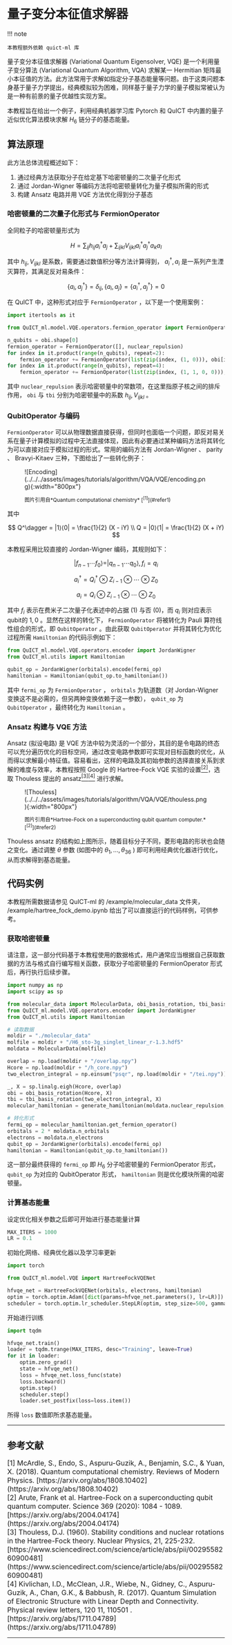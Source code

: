 # 量子变分本征值求解器

!!! note

    本教程额外依赖 quict-ml 库

量子变分本征值求解器 (Variational Quantum Eigensolver, VQE) 是一个利用量子变分算法 (Variational Quantum Algorithm, VQA) 求解某一 Hermitian 矩阵最小本征值的方法。此方法常用于求解如指定分子基态能量等问题。由于这类问题本身基于量子力学提出，经典模拟较为困难，同样基于量子力学的量子模拟常被认为是一种有前景的量子优越性实现方案。

本教程旨在给出一个例子，利用经典机器学习库 Pytorch 和 QuICT 中内置的量子近似优化算法模块求解 $H_6$ 链分子的基态能量。

## 算法原理

此方法总体流程概述如下：

1. 通过经典方法获取分子在给定基下哈密顿量的二次量子化形式
2. 通过 Jordan-Wigner 等编码方法将哈密顿量转化为量子模拟所需的形式
3. 构建 Ansatz 电路并用 VQE 方法优化得到分子基态

### 哈密顿量的二次量子化形式与 FermionOperator

全同粒子的哈密顿量形式为

$$
H = \sum_{ij} h_{ij} a_i^\dagger a_j + \sum_{ijkl} V_{ijkl} a_i^\dagger a_j^\dagger a_k a_l
$$

其中 $h_{ij}, V_{ijkl}$ 是系数，需要通过数值积分等方法计算得到， $a_i^\dagger, a_i$ 是一系列产生湮灭算符，其满足反对易条件：

$$
\{a_i, a_j^\dagger\} = \delta_{ij}, 
\{a_i, a_j\} = \{a_i^\dagger, a_j^\dagger\} = 0
$$

在 QuICT 中，这种形式对应于 `FermionOperator` ，以下是一个使用案例：

``` python
import itertools as it

from QuICT_ml.model.VQE.operators.fermion_operator import FermionOperator

n_qubits = obi.shape[0]
fermion_operator = FermionOperator([], nuclear_repulsion)
for index in it.product(range(n_qubits), repeat=2):
    fermion_operator += FermionOperator(list(zip(index, (1, 0))), obi[index])
for index in it.product(range(n_qubits), repeat=4):
    fermion_operator += FermionOperator(list(zip(index, (1, 1, 0, 0))), tbi[index])
```

其中 `nuclear_repulsion` 表示哈密顿量中的常数项，在这里指原子核之间的排斥作用， `obi` 与 `tbi` 分别为哈密顿量中的系数 $h_{ij}, V_{ijkl}$ 。

### QubitOperator 与编码

`FermionOperator` 可以从物理数据直接获得，但同时也面临一个问题，即反对易关系在量子计算模拟的过程中无法直接体现，因此有必要通过某种编码方法将其转化为可以直接对应于模拟过程的形式。常用的编码方法有 Jordan-Wigner 、 parity 、 Bravyi-Kitaev 三种，下图给出了一些转化例子：

<figure markdown>
![Encoding](../../../assets/images/tutorials/algorithm/VQA/VQE/encoding.png){:width="800px"}
<p markdown="1" style="font-size:12px;"> 图片引用自*Quantum computational chemistry* [<sup>[1]</sup>](#refer1)
</figure>

其中

$$
Q^\dagger = |1⟩⟨0| = \frac{1}{2} (X - iY) \\
Q = |0⟩⟨1| = \frac{1}{2} (X + iY)
$$

本教程采用比较直接的 Jordan-Wigner 编码，其规则如下：

$$
|f_{n-1} \cdots f_0⟩ = |q_{n-1} \cdots q_0⟩, f_i = q_i
$$

$$
a_i^\dagger = Q_i^\dagger \otimes Z_{i-1} \otimes \cdots \otimes Z_0
$$

$$
a_i = Q_i \otimes Z_{i-1} \otimes \cdots \otimes Z_0
$$

其中 $f_i$ 表示在费米子二次量子化表述中的占据 ($1$) 与否 ($0$)，而 $q_i$ 则对应表示qubit的 $1, 0$ 。显然在这样的转化下， `FermionOperator` 将被转化为 Pauli 算符线性组合的形式，即 `QubitOperator` 。由此获取 `QubitOperator` 并将其转化为优化过程所需 `Hamiltonian` 的代码示例如下：

``` python
from QuICT_ml.model.VQE.operators.encoder import JordanWigner
from QuICT_ml.utils import Hamiltonian

qubit_op = JordanWigner(orbitals).encode(fermi_op)
hamiltonian = Hamiltonian(qubit_op.to_hamiltonian())
```

其中 `fermi_op` 为 `FermionOperator` ， `orbitals` 为轨道数（对 Jordan-Wigner 变换这不是必需的，但另两种变换依赖于这一参数）， `qubit_op` 为 `QubitOperator` ，最终转化为 `Hamiltonian` 。

### Ansatz 构建与 VQE 方法

Ansatz (拟设电路) 是 VQE 方法中较为灵活的一个部分，其目的是令电路的终态可以充分遍历优化的目标空间，通过改变电路参数即可实现对目标函数的优化，从而得以求解最小特征值。容易看出，这样的电路及其初始参数的选择直接关系到求解的难度与效率，本教程按照 Google 的 Hartree-Fock VQE 实验的设置[<sup>[2]</sup>](#refer2)，选取 Thouless 提出的 ansatz[<sup>[3]</sup>](#refer3)[<sup>[4]</sup>](#refer4) 进行求解。

<figure markdown>
![Thouless](../../../assets/images/tutorials/algorithm/VQA/VQE/thouless.png){:width="800px"}
<p markdown="1" style="font-size:12px;"> 图片引用自*Hartree-Fock on a superconducting qubit quantum computer.* [<sup>[2]</sup>](#refer2)
</figure>

Thouless ansatz 的结构如上图所示，随着目标分子不同，菱形电路的形状也会随之变化。通过调整 $\theta$ 参数 (如图中的 $\theta_1, \dots, \theta_{36}$ ) 即可利用经典优化器进行优化，从而求解得到基态能量。

## 代码实例

本教程所需数据请参见 QuICT-ml 的 /example/molecular_data 文件夹， /example/hartree_fock_demo.ipynb 给出了可以直接运行的代码样例，可供参考。

### 获取哈密顿量

请注意，这一部分代码基于本教程使用的数据格式，用户通常应当根据自己获取数据的方法与格式自行编写相关函数，获取分子哈密顿量的 FermionOperator 形式后，再行执行后续步骤。

``` python
import numpy as np
import scipy as sp

from molecular_data import MolecularData, obi_basis_rotation, tbi_basis_rotation, generate_hamiltonian
from QuICT_ml.model.VQE.operators.encoder import JordanWigner
from QuICT_ml.utils import Hamiltonian

# 读取数据
moldir = "./molecular_data"
molfile = moldir + "/H6_sto-3g_singlet_linear_r-1.3.hdf5"
moldata = MolecularData(molfile)

overlap = np.load(moldir + "/overlap.npy")
Hcore = np.load(moldir + "/h_core.npy")
two_electron_integral = np.einsum("psqr", np.load(moldir + "/tei.npy"))  # (1, 1, 0, 0)

_, X = sp.linalg.eigh(Hcore, overlap)
obi = obi_basis_rotation(Hcore, X)
tbi = tbi_basis_rotation(two_electron_integral, X)
molecular_hamiltonian = generate_hamiltonian(moldata.nuclear_repulsion, obi, tbi)

# 转化形式
fermi_op = molecular_hamiltonian.get_fermion_operator()
orbitals = 2 * moldata.n_orbitals
electrons = moldata.n_electrons
qubit_op = JordanWigner(orbitals).encode(fermi_op)
hamiltonian = Hamiltonian(qubit_op.to_hamiltonian())
```

这一部分最终获得的 `fermi_op` 即 $H_6$ 分子哈密顿量的 FermionOperator 形式， `qubit_op` 为对应的 QubitOperator 形式， `hamiltonian` 则是优化模块所需的哈密顿量。

### 计算基态能量

设定优化相关参数之后即可开始进行基态能量计算

``` python
MAX_ITERS = 1000
LR = 0.1
```

初始化网络、经典优化器以及学习率更新

``` python
import torch

from QuICT_ml.model.VQE import HartreeFockVQENet

hfvqe_net = HartreeFockVQENet(orbitals, electrons, hamiltonian)
optim = torch.optim.Adam([dict(params=hfvqe_net.parameters(), lr=LR)])
scheduler = torch.optim.lr_scheduler.StepLR(optim, step_size=500, gamma=0.1)
```

开始进行训练

``` python
import tqdm

hfvqe_net.train()
loader = tqdm.trange(MAX_ITERS, desc="Training", leave=True)
for it in loader:
    optim.zero_grad()
    state = hfvqe_net()
    loss = hfvqe_net.loss_func(state)
    loss.backward()
    optim.step()
    scheduler.step()
    loader.set_postfix(loss=loss.item())
```

所得 `loss` 数值即所求基态能量。

---

## 参考文献

<div id="refer1"></div>
<font size=3>
[1] McArdle, S., Endo, S., Aspuru-Guzik, A., Benjamin, S.C., & Yuan, X. (2018). Quantum computational chemistry. Reviews of Modern Physics. [https://arxiv.org/abs/1808.10402](https://arxiv.org/abs/1808.10402)
</font>

<div id="refer2"></div>
<font size=3>
[2] Arute, Frank et al. Hartree-Fock on a superconducting qubit quantum computer. Science 369 (2020): 1084 - 1089. [https://arxiv.org/abs/2004.04174](https://arxiv.org/abs/2004.04174)
</font>

<div id="refer3"></div>
<font size=3>
[3] Thouless, D.J. (1960). Stability conditions and nuclear rotations in the Hartree-Fock theory. Nuclear Physics, 21, 225-232. [https://www.sciencedirect.com/science/article/abs/pii/0029558260900481](https://www.sciencedirect.com/science/article/abs/pii/0029558260900481)
</font>

<div id="refer4"></div>
<font size=3>
[4] Kivlichan, I.D., McClean, J.R., Wiebe, N., Gidney, C., Aspuru-Guzik, A., Chan, G.K., & Babbush, R. (2017). Quantum Simulation of Electronic Structure with Linear Depth and Connectivity. Physical review letters, 120 11, 110501 . [https://arxiv.org/abs/1711.04789](https://arxiv.org/abs/1711.04789)
</font>

---